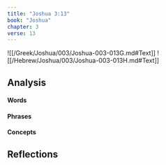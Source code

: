 ```yaml
---
title: "Joshua 3:13"
book: "Joshua"
chapter: 3
verse: 13
---
```

![[/Greek/Joshua/003/Joshua-003-013G.md#Text]]
![[/Hebrew/Joshua/003/Joshua-003-013H.md#Text]]

## Analysis

#### Words

#### Phrases

#### Concepts

## Reflections
